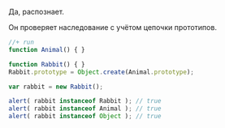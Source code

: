 Да, распознает.

Он проверяет наследование с учётом цепочки прототипов.

```js
//+ run
function Animal() { }

function Rabbit() { }
Rabbit.prototype = Object.create(Animal.prototype);

var rabbit = new Rabbit();

alert( rabbit instanceof Rabbit ); // true
alert( rabbit instanceof Animal ); // true
alert( rabbit instanceof Object ); // true
```

